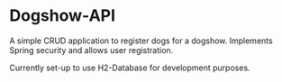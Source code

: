 # Dogshow-API

A simple CRUD application to register dogs for a dogshow.  Implements Spring security and allows user registration.

Currently set-up to use H2-Database for development purposes.
